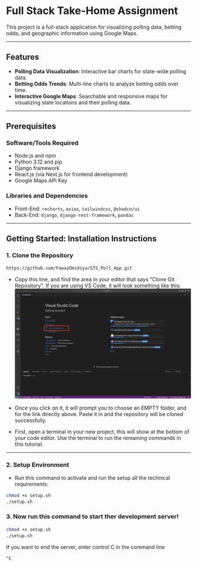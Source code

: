 # Full Stack Take-Home Assignment

This project is a full-stack application for visualizing polling data, betting odds, and geographic information using Google Maps.

---

## Features

- **Polling Data Visualization**: Interactive bar charts for state-wide polling data.
- **Betting Odds Trends**: Multi-line charts to analyze betting odds over time.
- **Interactive Google Maps**: Searchable and responsive maps for visualizing state locations and their polling data.

---

## Prerequisites

### Software/Tools Required

- Node.js and npm
- Python 3.12 and pip
- Django framework
- React.js (via Next.js for frontend development)
- Google Maps API Key

### Libraries and Dependencies

- Front-End: `recharts`, `axios`, `tailwindcss`, `@shadcn/ui`
- Back-End: `django`, `django-rest-framework`, `pandas`

---

## Getting Started: Installation Instructions

### 1. Clone the Repository

```bash
https://github.com/FawazOmidiya/STS_Poll_App.git
```

- Copy this line, and find the area in your editor that says "Clone Git Repository". If you are using VS Code, it will look something like this:
  ![Image of Clone Git Repo](./frontend_nextjs//sts_poll_app//public/cloneExample.png)
- Once you click on it, it will prompt you to choose an EMPTY folder, and for the link directly above. Paste it in and the repository will be cloned successfully.

- First, open a terminal in your new project, this will show at the bottom of your code editor. Use the terminal to run the remaining commands in this tutorial.

---

### 2. Setup Environment

- Run this command to activate and run the setup all the technical requirements:

```bash
chmod +x setup.sh
./setup.sh
```

### 3. Now run this command to start ther development server!

```bash
chmod +x setup.sh
./setup.sh

```

If you want to end the server, enter control C in the command line

```bash
^C
```
